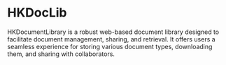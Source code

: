 # HKDocLib
HKDocumentLibrary is a robust web-based document library designed to facilitate document management, sharing, and retrieval. It offers users a seamless experience for storing various document types, downloading them, and sharing with collaborators.
